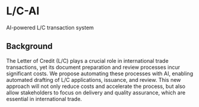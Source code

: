 # L/C-AI

AI-powered L/C transaction system

## Background

The Letter of Credit (L/C) plays a crucial role in international trade transactions, yet its document preparation and review processes incur significant costs. We propose automating these processes with AI, enabling automated drafting of L/C applications, issuance, and review. This new approach will not only reduce costs and accelerate the process, but also allow stakeholders to focus on delivery and quality assurance, which are essential in international trade.
